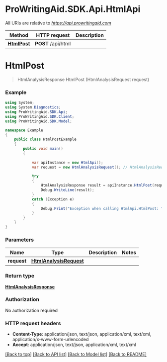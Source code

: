 # ProWritingAid.SDK.Api.HtmlApi

All URIs are relative to *https://api.prowritingaid.com*

Method | HTTP request | Description
------------- | ------------- | -------------
[**HtmlPost**](HtmlApi.md#htmlpost) | **POST** /api/html | 


<a name="htmlpost"></a>
# **HtmlPost**
> HtmlAnalysisResponse HtmlPost (HtmlAnalysisRequest request)



### Example
```csharp
using System;
using System.Diagnostics;
using ProWritingAid.SDK.Api;
using ProWritingAid.SDK.Client;
using ProWritingAid.SDK.Model;

namespace Example
{
    public class HtmlPostExample
    {
        public void main()
        {
            
            var apiInstance = new HtmlApi();
            var request = new HtmlAnalysisRequest(); // HtmlAnalysisRequest | 

            try
            {
                HtmlAnalysisResponse result = apiInstance.HtmlPost(request);
                Debug.WriteLine(result);
            }
            catch (Exception e)
            {
                Debug.Print("Exception when calling HtmlApi.HtmlPost: " + e.Message );
            }
        }
    }
}
```

### Parameters

Name | Type | Description  | Notes
------------- | ------------- | ------------- | -------------
 **request** | [**HtmlAnalysisRequest**](HtmlAnalysisRequest.md)|  | 

### Return type

[**HtmlAnalysisResponse**](HtmlAnalysisResponse.md)

### Authorization

No authorization required

### HTTP request headers

 - **Content-Type**: application/json, text/json, application/xml, text/xml, application/x-www-form-urlencoded
 - **Accept**: application/json, text/json, application/xml, text/xml

[[Back to top]](#) [[Back to API list]](../README.md#documentation-for-api-endpoints) [[Back to Model list]](../README.md#documentation-for-models) [[Back to README]](../README.md)

